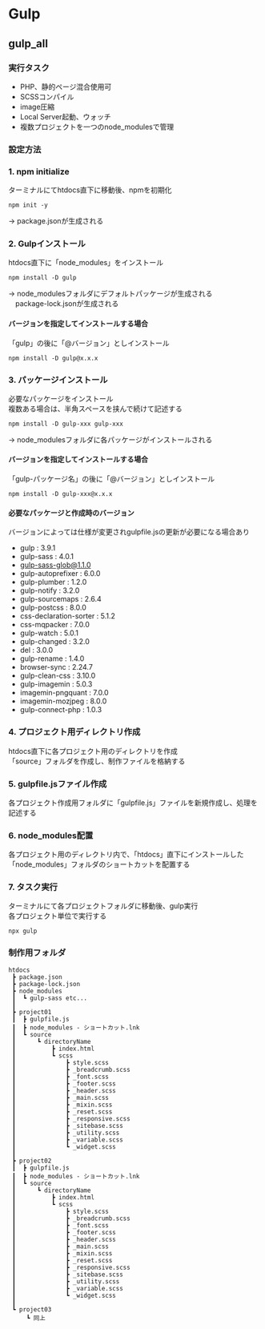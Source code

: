 # Gulp

## gulp_all

### 実行タスク
- PHP、静的ページ混合使用可
- SCSSコンパイル
- image圧縮
- Local Server起動、ウォッチ
- 複数プロジェクトを一つのnode_modulesで管理


### 設定方法
### 1. npm initialize
ターミナルにてhtdocs直下に移動後、npmを初期化
```
npm init -y
```
-> package.jsonが生成される

### 2. Gulpインストール
htdocs直下に「node_modules」をインストール  
```
npm install -D gulp
```
-> node_modulesフォルダにデフォルトパッケージが生成される  
　package-lock.jsonが生成される

#### バージョンを指定してインストールする場合
「gulp」の後に「@バージョン」としインストール  

```
npm install -D gulp@x.x.x
```


### 3. パッケージインストール
必要なパッケージをインストール  
複数ある場合は、半角スペースを挟んで続けて記述する
```
npm install -D gulp-xxx gulp-xxx
```
-> node_modulesフォルダに各パッケージがインストールされる  

#### バージョンを指定してインストールする場合
「gulp-パッケージ名」の後に「@バージョン」としインストール  

```
npm install -D gulp-xxx@x.x.x
```


#### 必要なパッケージと作成時のバージョン
バージョンによっては仕様が変更されgulpfile.jsの更新が必要になる場合あり  

- gulp : 3.9.1
- gulp-sass : 4.0.1
- gulp-sass-glob@1.1.0
- gulp-autoprefixer : 6.0.0
- gulp-plumber : 1.2.0
- gulp-notify : 3.2.0
- gulp-sourcemaps : 2.6.4
- gulp-postcss : 8.0.0
- css-declaration-sorter : 5.1.2
- css-mqpacker : 7.0.0
- gulp-watch : 5.0.1
- gulp-changed : 3.2.0
- del : 3.0.0
- gulp-rename : 1.4.0
- browser-sync : 2.24.7
- gulp-clean-css : 3.10.0
- gulp-imagemin : 5.0.3
- imagemin-pngquant : 7.0.0
- imagemin-mozjpeg : 8.0.0
- gulp-connect-php : 1.0.3



### 4. プロジェクト用ディレクトリ作成
htdocs直下に各プロジェクト用のディレクトリを作成  
「source」フォルダを作成し、制作ファイルを格納する

### 5. gulpfile.jsファイル作成
各プロジェクト作成用フォルダに「gulpfile.js」ファイルを新規作成し、処理を記述する

### 6. node_modules配置
各プロジェクト用のディレクトリ内で、「htdocs」直下にインストールした「node_modules」フォルダのショートカットを配置する


### 7. タスク実行
ターミナルにて各プロジェクトフォルダに移動後、gulp実行  
各プロジェクト単位で実行する

```
npx gulp
```




### 制作用フォルダ

```
htdocs
 ┣ package.json
 ┣ package-lock.json
 ┣ node_modules
 ┃  ┗ gulp-sass etc...
 ┃
 ┣ project01
 ┃  ┣ gulpfile.js
 ┃  ┣ node_modules - ショートカット.lnk
 ┃  ┗ source
 ┃      ┗ directoryName
 ┃          ┣ index.html
 ┃          ┗ scss
 ┃              ┣ style.scss
 ┃              ┣ _breadcrumb.scss
 ┃              ┣ _font.scss
 ┃              ┣ _footer.scss
 ┃              ┣ _header.scss
 ┃              ┣ _main.scss
 ┃              ┣ _mixin.scss
 ┃              ┣ _reset.scss
 ┃              ┣ _responsive.scss
 ┃              ┣ _sitebase.scss
 ┃              ┣ _utility.scss
 ┃              ┣ _variable.scss
 ┃              ┗ _widget.scss
 ┃
 ┣ project02
 ┃  ┣ gulpfile.js
 ┃  ┣ node_modules - ショートカット.lnk
 ┃  ┗ source
 ┃      ┗ directoryName
 ┃          ┣ index.html
 ┃          ┗ scss
 ┃              ┣ style.scss
 ┃              ┣ _breadcrumb.scss
 ┃              ┣ _font.scss
 ┃              ┣ _footer.scss
 ┃              ┣ _header.scss
 ┃              ┣ _main.scss
 ┃              ┣ _mixin.scss
 ┃              ┣ _reset.scss
 ┃              ┣ _responsive.scss
 ┃              ┣ _sitebase.scss
 ┃              ┣ _utility.scss
 ┃              ┣ _variable.scss
 ┃              ┗ _widget.scss
 ┃
 ┗ project03
     ┗ 同上
```


